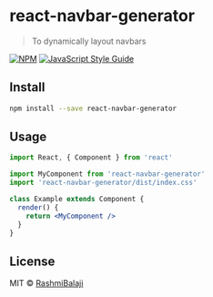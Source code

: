 # react-navbar-generator

> To dynamically layout navbars

[![NPM](https://img.shields.io/npm/v/react-navbar-generator.svg)](https://www.npmjs.com/package/react-navbar-generator) [![JavaScript Style Guide](https://img.shields.io/badge/code_style-standard-brightgreen.svg)](https://standardjs.com)

## Install

```bash
npm install --save react-navbar-generator
```

## Usage

```jsx
import React, { Component } from 'react'

import MyComponent from 'react-navbar-generator'
import 'react-navbar-generator/dist/index.css'

class Example extends Component {
  render() {
    return <MyComponent />
  }
}
```

## License

MIT © [RashmiBalaji](https://github.com/RashmiBalaji)
